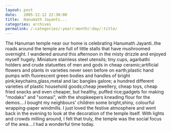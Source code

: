 ```yaml
---
layout: post
date:	2005-12-12 22:30:00
title:  Hanumath Jayanti...
categories: archives
permalink: /:categories/:year/:month/:day/:title/
---
```

The Hanuman temple near our home is celebrating Hanumath Jayanti..the roads around the temple are full of little stalls that have mushroomed overnight. I wandered around this afternoon in the misty drizzle and enjoyed myself hugely. Miniature stainless steel utensils; tiny cups, agarbathi holders and crude statuettes of men and gods in cheap ceramic;artificial flowers and plants in varieties never seen before on earth;plastic hand pumps with fluorescent green bodies and handles of bright pink;keychains,glass,metal and lac bangles galore; a hundred different varieties of plastic household goods;cheap jewellery, cheap toys, cheap fried snacks and even cheaper, but healthy, puffed rice;gadgets for making "modaks" and "somasi", with the shopkeepers kneading flour for the demos....I bought my neighbours' children some bright,shiny, colourful wrapping-paper windmills. I just loved the festive atmosphere and went back in the evening to look at the decoration of the temple itself. With lights and crowds milling around, I felt that truly, the temple was the social focus of the area....I had a wonderful time today.

